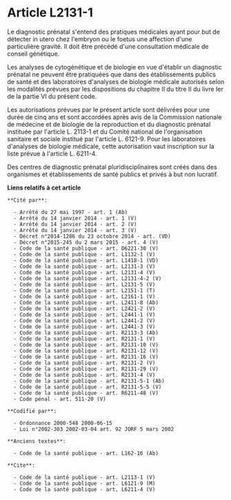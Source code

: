# Article L2131-1

Le diagnostic prénatal s'entend des pratiques médicales ayant pour but de détecter in utero chez l'embryon ou le foetus une
affection d'une particulière gravité. Il doit être précédé d'une consultation médicale de conseil génétique.

Les analyses de cytogénétique et de biologie en vue d'établir un diagnostic prénatal ne peuvent être pratiquées que dans des
établissements publics de santé et des laboratoires d'analyses de biologie médicale autorisés selon les modalités prévues par
les dispositions du chapitre II du titre II du livre Ier de la partie VI du présent code.

Les autorisations prévues par le présent article sont délivrées pour une durée de cinq ans et sont accordées après avis de la
Commission nationale de médecine et de biologie de la reproduction et du diagnostic prénatal instituée par l'article L.
2113-1 et du Comité national de l'organisation sanitaire et sociale institué par l'article L. 6121-9. Pour les laboratoires
d'analyses de biologie médicale, cette autorisation vaut inscription sur la liste prévue à l'article L. 6211-4.

Des centres de diagnostic prénatal pluridisciplinaires sont créés dans des organismes et établissements de santé publics et
privés à but non lucratif.

**Liens relatifs à cet article**

	**Cité par**:

	  - Arrêté du 27 mai 1997 - art. 1 (Ab)
	  - Arrêté du 14 janvier 2014 - art. 1 (V)
	  - Arrêté du 14 janvier 2014 - art. 2 (V)
	  - Arrêté du 14 janvier 2014 - art. 3 (V)
	  - Décret n°2014-1286 du 23 octobre 2014 - art. (VD)
	  - Décret n°2015-245 du 2 mars 2015 - art. 4 (V)
	  - Code de la santé publique - art. D6221-30 (V)
	  - Code de la santé publique - art. L1132-1 (V)
	  - Code de la santé publique - art. L1418-1 (VD)
	  - Code de la santé publique - art. L2131-3 (V)
	  - Code de la santé publique - art. L2131-4 (V)
	  - Code de la santé publique - art. L2131-4-2 (V)
	  - Code de la santé publique - art. L2131-5 (V)
	  - Code de la santé publique - art. L2151-1 (T)
	  - Code de la santé publique - art. L2161-1 (V)
	  - Code de la santé publique - art. L2411-8 (Ab)
	  - Code de la santé publique - art. L2421-2 (V)
	  - Code de la santé publique - art. L2441-1 (V)
	  - Code de la santé publique - art. L2441-2 (V)
	  - Code de la santé publique - art. L2441-3 (V)
	  - Code de la santé publique - art. R2113-3 (Ab)
	  - Code de la santé publique - art. R2131-1 (V)
	  - Code de la santé publique - art. R2131-10 (V)
	  - Code de la santé publique - art. R2131-12 (V)
	  - Code de la santé publique - art. R2131-16 (V)
	  - Code de la santé publique - art. R2131-2 (V)
	  - Code de la santé publique - art. R2131-29 (V)
	  - Code de la santé publique - art. R2131-4 (V)
	  - Code de la santé publique - art. R2131-5-1 (Ab)
	  - Code de la santé publique - art. R2131-5-5 (V)
	  - Code de la santé publique - art. R6211-48 (V)
	  - Code pénal - art. 511-20 (V)

	**Codifié par**:

	  - Ordonnance 2000-548 2000-06-15
	  - Loi n°2002-303 2002-03-04 art. 92 JORF 5 mars 2002

	**Anciens textes**:

	  - Code de la santé publique - art. L162-16 (Ab)

	**Cite**:

	  - Code de la santé publique - art. L2113-1 (V)
	  - Code de la santé publique - art. L6121-9 (M)
	  - Code de la santé publique - art. L6211-4 (V)

